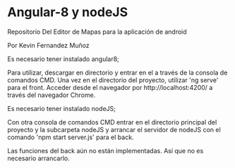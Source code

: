 # Angular-8 y nodeJS

Repositorio Del Editor de Mapas para la aplicación de android

Por Kevin Fernandez Muñoz

Es necesario tener instalado angular8;

Para utilizar, descargar en directorio y entrar en el a través de la consola de comandos CMD.
Una vez en el directorio del proyecto, utilizar 'ng serve' para el front.
Acceder desde el navegador por http://localhost:4200/ a través del navegador Chrome.

Es necesario tener instalado nodeJS;

Con otra consola de comandos CMD entrar en el directorio principal del proyecto y la subcarpeta nodeJS 
y arrancar el servidor de nodeJS con el comando 'npm start server.js' para el back.

Las funciones del back aún no están implementadas. Así que no es necesario arrancarlo.

